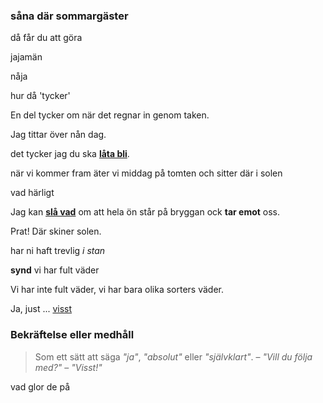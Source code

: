 ### såna där sommargäster

då får du att göra

jajamän

nåja

hur då 'tycker'

En del tycker om när det regnar in genom taken.

Jag tittar över nån dag.

det tycker jag du ska **[låta bli](https://sv.wiktionary.org/wiki/l%C3%A5ta_bli)**.

när vi kommer fram äter vi middag på tomten och sitter där i solen

vad härligt

Jag kan [**slå vad**](https://sv.wiktionary.org/wiki/sl%C3%A5_vad#Verb) om att hela ön står på bryggan ock **tar emot** oss.

Prat! Där skiner solen.

har ni haft trevlig *i stan*

**synd** vi har fult väder

Vi har inte fult väder, vi har bara olika sorters väder.

Ja, just ... [visst](#bekr%C3%A4ftelse-eller-medh%C3%A5ll)

### Bekräftelse eller medhåll
> Som ett sätt att säga _"ja"_, _"absolut"_ eller _"självklart"_. – _"Vill du följa med?"_ – _"Visst!"_

vad glor de på

<!--stackedit_data:
eyJoaXN0b3J5IjpbMjIwOTQ5Nzc0LDg3Mzk3MjcyMywtMTkxNj
Q5NTUxNSwtMTAyMTY0NzI2OCwtNzcwODEyNTI3LDY1MzI3MzM3
MCwxMzU1NzU4ODc0LDU2NzI3MTE4LDE1NDAxMDM2MTQsNDg3Mz
YxMjg4LC02Njg5NzY2MTQsMTU2MjYzNTA5OCwtMTc4MDU1Njkx
NywxOTk4NzA5NDAxLC04ODU1MTYzNzRdfQ==
-->